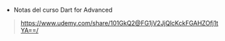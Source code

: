 * Notas del curso Dart for Advanced

> https://www.udemy.com/share/101GkQ2@FG1jV2JjQlcKckFGAHZOfj1tYA==/
